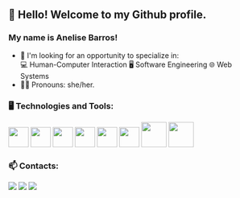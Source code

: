 ## 👋 Hello! Welcome to my Github profile.
### My name is Anelise Barros!

- 🤔 I'm looking for an opportunity to specialize in:
  <div>
      💻 Human-Computer Interaction 
      🖥️ Software Engineering
      🌐 Web Systems 
  </div>
- 👱‍♀️ Pronouns: she/her.

### :desktop_computer: Technologies and Tools:
<div>
<img src="https://cdn.jsdelivr.net/gh/devicons/devicon/icons/angularjs/angularjs-original.svg" width="40" height="40" />
<img src="https://cdn.jsdelivr.net/gh/devicons/devicon/icons/css3/css3-original-wordmark.svg" width="40" height="40" />
<img src="https://cdn.jsdelivr.net/gh/devicons/devicon/icons/html5/html5-original-wordmark.svg" width="40" height="40" />
<img src="https://cdn.jsdelivr.net/gh/devicons/devicon/icons/javascript/javascript-original.svg" width="40" height="40" />
<img src="https://cdn.jsdelivr.net/gh/devicons/devicon/icons/typescript/typescript-original.svg" width="40" height="40" />
<img src="https://cdn.jsdelivr.net/gh/devicons/devicon/icons/c/c-plain.svg" width="40" height="40" />
<img src="https://cdn.jsdelivr.net/gh/devicons/devicon/icons/java/java-original-wordmark.svg" width="50" height="50" />
<img src="https://cdn.jsdelivr.net/gh/devicons/devicon/icons/python/python-original.svg" width="50" height="50"/>
          
</div>

### 📫 Contacts:

<div>
<a href="https://www.youtube.com/@anelisebarros6800" target="_blank"><img src="https://img.shields.io/badge/YouTube-FF0000?style=for-the-badge&logo=youtube&logoColor=white" target="_blank"></a>
<a href="mailto:annebarros00@gmail.com"><img src="https://img.shields.io/badge/Gmail-D14836?style=for-the-badge&logo=gmail&logoColor=white" target="_blank"></a>
<a href="https://www.linkedin.com/in/anelise-barros/" target="_blank"><img src="https://img.shields.io/badge/-LinkedIn-%230077B5?style=for-the-badge&logo=linkedin&logoColor=white" target="_blank"></a>   
</div>

<!-- <div>
<a href="https://github.com/Anelise-Barros">
<img height="180em" src="https://github-readme-stats.vercel.app/api/top-langs/?username=Anelise-Barros&layout=compact&langs_count=7&theme=dracula"/>
<img height="180em" src="https://github-readme-stats.vercel.app/api?username=Anelise-Barros&show_icons=true&theme=dracula&include_all_commits=true&count_private=true"/>
</div> -->
